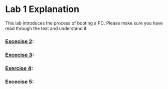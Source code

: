 # Lab 1 Explanation
This lab introduces the process of booting a PC. Please make sure you have read through the text and understand it.

### [Excecise 2](https://github.com/JiananDing0/MIT_6.828/blob/master/lab1/Exercise2.md):

### [Excecise 3](https://github.com/JiananDing0/MIT_6.828/blob/master/lab1/Exercise3.md):

### [Exercise 4](https://github.com/JiananDing0/MIT_6.828/edit/master/lab1/Exercise4):

### Excecise 5:
